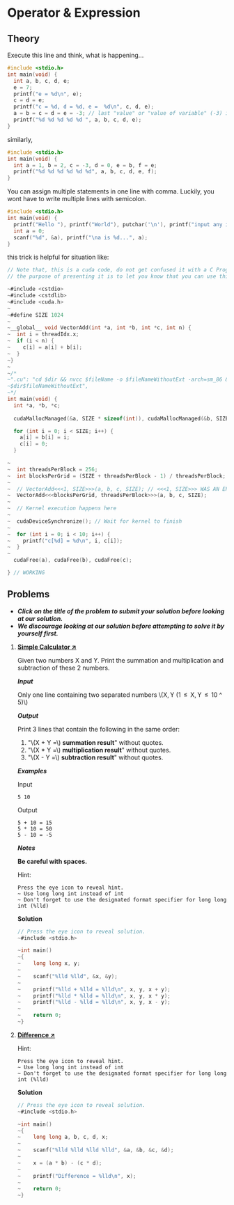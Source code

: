 # Operator & Expression

## Theory

Execute this line and think, what is happening...

```c
#include <stdio.h>
int main(void) {
  int a, b, c, d, e;
  e = 7;
  printf("e = %d\n", e);
  c = d = e;
  printf("c = %d, d = %d, e =  %d\n", c, d, e);
  a = b = c = d = e = -3; // last "value" or "value of variable" (-3) is going to be assigned to all variables before the last one
  printf("%d %d %d %d %d ", a, b, c, d, e);
}
```

similarly,

```c
#include <stdio.h>
int main(void) {
  int a = 1, b = 2, c = -3, d = 0, e = b, f = e;
  printf("%d %d %d %d %d %d", a, b, c, d, e, f);
}
```

You can assign multiple statements in one line with comma. Luckily, you wont have to write multiple lines with semicolon.

```c
#include <stdio.h>
int main(void) {
  printf("Hello "), printf("World"), putchar('\n'), printf("input any int value:");
  int a = 0;
  scanf("%d", &a), printf("\na is %d...", a);
}
```

this trick is helpful for situation like:

```c
// Note that, this is a cuda code, do not get confused it with a C Programming language code
// the purpose of presenting it is to let you know that you can use this trick in scenarios like this...

~#include <cstdio>
~#include <cstdlib>
~#include <cuda.h>
~
~#define SIZE 1024
~
~__global__ void VectorAdd(int *a, int *b, int *c, int n) {
~  int i = threadIdx.x;
~  if (i < n) {
~    c[i] = a[i] + b[i];
~  }
~}
~
~/*
~".cu": "cd $dir && nvcc $fileName -o $fileNameWithoutExt -arch=sm_86 &&
~$dir$fileNameWithoutExt",
~*/
int main(void) {
  int *a, *b, *c;
   
  cudaMallocManaged(&a, SIZE * sizeof(int)), cudaMallocManaged(&b, SIZE * sizeof(int)), cudaMallocManaged(&c, SIZE * sizeof(int));

  for (int i = 0; i < SIZE; i++) {
    a[i] = b[i] = i;
    c[i] = 0;
  }

~
~  int threadsPerBlock = 256;
~  int blocksPerGrid = (SIZE + threadsPerBlock - 1) / threadsPerBlock;
~
~  // VectorAdd<<<1, SIZE>>>(a, b, c, SIZE); // <<<1, SIZE>>> WAS AN ERROR
~  VectorAdd<<<blocksPerGrid, threadsPerBlock>>>(a, b, c, SIZE);
~
~  // Kernel execution happens here
~
~  cudaDeviceSynchronize(); // Wait for kernel to finish
~
~  for (int i = 0; i < 10; i++) {
~    printf("c[%d] = %d\n", i, c[i]);
~  }
~
  cudaFree(a), cudaFree(b), cudaFree(c);

} // WORKING

```

## Problems

* ***Click on the title of the problem to submit your solution before looking at our solution.***
* ***We discourage looking at our solution before attempting to solve it by yourself first.***

1. **[Simple Calculator ↗️](https://vjudge.net/problem/Gym-287306C)**

   Given two numbers X and Y. Print the summation and multiplication and subtraction of these 2 numbers.

   ***Input***

   Only one line containing two separated numbers \\(X, Y (1  ≤  X, Y  ≤  10 ^ 5)\\)

   ***Output***

   Print 3 lines that contain the following in the same order:

   1. "\\(X + Y =\\) **summation result**" without quotes.
   2. "\\(X \* Y =\\) **multiplication result**" without quotes.
   3. "\\(X - Y =\\) **subtraction result**" without quotes.

   ***Examples***

   Input

   ```
   5 10
   ```

   Output

   ```
   5 + 10 = 15
   5 * 10 = 50
   5 - 10 = -5
   ```

   ***Notes***

   **Be careful with spaces.**

   Hint:

   ```hint
   Press the eye icon to reveal hint.
   ~ Use long long int instead of int
   ~ Don't forget to use the designated format specifier for long long int (%lld)
   ```

   **Solution**

   ```c
   // Press the eye icon to reveal solution.
   ~#include <stdio.h>

   ~int main()
   ~{
   ~    long long x, y;
   ~
   ~    scanf("%lld %lld", &x, &y);
   ~
   ~    printf("%lld + %lld = %lld\n", x, y, x + y);
   ~    printf("%lld * %lld = %lld\n", x, y, x * y);
   ~    printf("%lld - %lld = %lld\n", x, y, x - y);
   ~
   ~    return 0;
   ~}
   ```

2. **[Difference ↗️](https://vjudge.net/problem/Gym-287306D)**

   Hint:

   ```hint
   Press the eye icon to reveal hint.
   ~ Use long long int instead of int
   ~ Don't forget to use the designated format specifier for long long int (%lld)
   ```

   **Solution**

   ```c
   // Press the eye icon to reveal solution.
   ~#include <stdio.h>

   ~int main()
   ~{
   ~    long long a, b, c, d, x;
   ~
   ~    scanf("%lld %lld %lld %lld", &a, &b, &c, &d);
   ~
   ~    x = (a * b) - (c * d);
   ~
   ~    printf("Difference = %lld\n", x);
   ~
   ~    return 0;
   ~}
   ```
